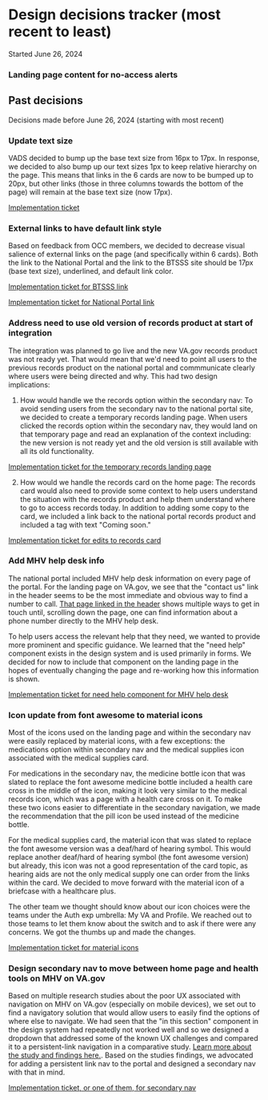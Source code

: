 # Design decisions tracker (most recent to least)
Started June 26, 2024

### Landing page content for no-access alerts


## Past decisions
Decisions made before June 26, 2024 (starting with most recent)

### Update text size
VADS decided to bump up the base text size from 16px to 17px. In response, we decided to also bump up our text sizes 1px to keep relative hierarchy on the page. This means that links in the 6 cards are now to be bumped up to 20px, but other links (those in three columns towards the bottom of the page) will remain at the base text size (now 17px).  

[Implementation ticket](https://github.com/department-of-veterans-affairs/va.gov-team/issues/85688)

### External links to have default link style
Based on feedback from OCC members, we decided to decrease visual salience of external links on the page (and specifically within 6 cards). Both the link to the National Portal and the link to the BTSSS site should be 17px (base text size), underlined, and default link color. 

[Implementation ticket for BTSSS link](https://app.zenhub.com/workspaces/mhv-on-vagov-landing-page-62619a987d74510018ecc546/issues/gh/department-of-veterans-affairs/va.gov-team/82707)

[Implementation ticket for National Portal link](https://github.com/department-of-veterans-affairs/va.gov-team/issues/84572)

### Address need to use old version of records product at start of integration
The integration was planned to go live and the new VA.gov records product was not ready yet. That would mean that we'd need to point all users to the previous records product on the national portal and commmunicate clearly where users were being directed and why. This had two design implications:

1. How would handle we the records option within the secondary nav: To avoid sending users from the secondary nav to the national portal site, we decided to create a temporary records landing page. When users clicked the records option within the secondary nav, they would land on that temporary page and read an explanation of the context including: the new version is not ready yet and the old version is still available with all its old functionality.

[Implementation ticket for the temporary records landing page](https://app.zenhub.com/workspaces/mhv-on-vagov-landing-page-62619a987d74510018ecc546/issues/gh/department-of-veterans-affairs/va.gov-team/82081)

2. How would we handle the records card on the home page: The records card would also need to provide some context to help users understand the situation with the records product and help them understand where to go to access records today. In addition to adding some copy to the card, we included a link back to the national portal records product and included a tag with text "Coming soon."

[Implementation ticket for edits to records card](https://app.zenhub.com/workspaces/mhv-on-vagov-landing-page-62619a987d74510018ecc546/issues/gh/department-of-veterans-affairs/va.gov-team/82487)

### Add MHV help desk info
The national portal included MHV help desk information on every page of the portal. For the landing page on VA.gov, we see that the "contact us" link in the header seems to be the most immediate and obvious way to find a number to call. [That page linked in the header](https://www.va.gov/contact-us/) shows multiple ways to get in touch until, scrolling down the page, one can find information about a phone number directly to the MHV help desk. 

To help users access the relevant help that they need, we wanted to provide more prominent and specific guidance. We learned that the "need help" component exists in the design system and is used primarily in forms. We decided for now to include that component on the landing page in the hopes of eventually changing the page and re-working how this information is shown. 

[Implementation ticket for need help component for MHV help desk](https://app.zenhub.com/workspaces/mhv-on-vagov-landing-page-62619a987d74510018ecc546/issues/gh/department-of-veterans-affairs/va.gov-team/79333)

### Icon update from font awesome to material icons
Most of the icons used on the landing page and within the secondary nav were easily replaced by material icons, with a few exceptions: the medications option within secondary nav and the medical supplies icon associated with the medical supplies card. 

For medications in the secondary nav, the medicine bottle icon that was slated to replace the font awesome medicine bottle included a health care cross in the middle of the icon, making it look very similar to the medical records icon, which was a page with a health care cross on it. To make these two icons easier to differentiate in the secondary navigation, we made the recommendation that the pill icon be used instead of the medicine bottle. 

For the medical supplies card, the material icon that was slated to replace the font awesome version was a deaf/hard of hearing symbol. This would replace another deaf/hard of hearing symbol (the font awesome version) but already, this icon was not a good representation of the card topic, as hearing aids are not the only medical supply one can order from the links within the card. We decided to move forward with the material icon of a briefcase with a healthcare plus. 

The other team we thought should know about our icon choices were the teams under the Auth exp umbrella: My VA and Profile. We reached out to those teams to let them know about the switch and to ask if there were any concerns. We got the thumbs up and made the changes. 

[Implementation ticket for material icons](https://app.zenhub.com/workspaces/mhv-on-vagov-landing-page-62619a987d74510018ecc546/issues/gh/department-of-veterans-affairs/va.gov-team/83788)

### Design secondary nav to move between home page and health tools on MHV on VA.gov
Based on multiple research studies about the poor UX associated with navigation on MHV on VA.gov (especially on mobile devices), we set out to find a navigatory solution that would allow users to easily find the options of where else to navigate. We had seen that the "in this section" component in the design system had repeatedly not worked well and so we designed a dropdown that addressed some of the known UX challenges and compared it to a persistent-link navigation in a comparative study. [Learn more about the study and findings here.](https://github.com/department-of-veterans-affairs/va.gov-team/blob/master/products/health-care/digital-health-modernization/mhv-to-va.gov/secondary-nav/Comparison-study/readout-deck.pdf). Based on the studies findings, we advocated for adding a persistent link nav to the portal and designed a secondary nav with that in mind. 

[Implementation ticket, or one of them, for secondary nav](https://app.zenhub.com/workspaces/mhv-on-vagov-landing-page-62619a987d74510018ecc546/issues/gh/department-of-veterans-affairs/va.gov-team/80827)


